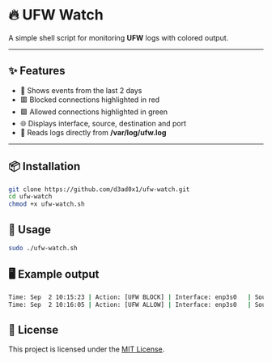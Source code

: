 # 🔥 UFW Watch

A simple shell script for monitoring **UFW** logs with colored output.

---

## ✨ Features
- 📅 Shows events from the last 2 days
- 🟥 Blocked connections highlighted in red
- 🟩 Allowed connections highlighted in green
- 🌐 Displays interface, source, destination and port
- 📖 Reads logs directly from **/var/log/ufw.log**

---

## 📦 Installation

```bash
git clone https://github.com/d3ad0x1/ufw-watch.git
cd ufw-watch
chmod +x ufw-watch.sh
```

## 🚀 Usage

```bash
sudo ./ufw-watch.sh
```

## 🖥️ Example output

```bash
Time: Sep  2 10:15:23 | Action: [UFW BLOCK] | Interface: enp3s0   | Source: 10.0.113.45   | Destination: 192.168.1.10   | Port: 22
Time: Sep  2 10:16:05 | Action: [UFW ALLOW] | Interface: enp3s0   | Source: 160.51.100.77  | Destination: 192.168.1.10   | Port: 443
```

## 📄 License
This project is licensed under the [MIT License](LICENSE).
